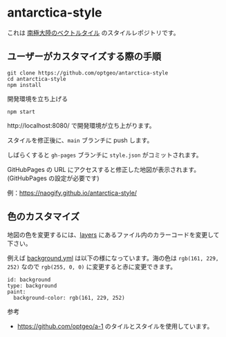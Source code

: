# antarctica-style

これは [南極大陸のベクトルタイル](https://github.com/optgeo/a-1) のスタイルレポジトリです。

## ユーザーがカスタマイズする際の手順

```
git clone https://github.com/optgeo/antarctica-style
cd antarctica-style
npm install
```

開発環境を立ち上げる

```
npm start
```

http://localhost:8080/ で開発環境が立ち上がります。


スタイルを修正後に、`main` ブランチに push します。

しばらくすると `gh-pages` ブランチに `style.json` がコミットされます。

GitHubPages の URL にアクセスすると修正した地図が表示されます。(GitHubPages の設定が必要です)

例：https://naogify.github.io/antarctica-style/

## 色のカスタマイズ

地図の色を変更するには、[layers](./layers) にあるファイル内のカラーコードを変更して下さい。

例えば [background.yml](./layers/background.yml) は以下の様になっています。海の色は `rgb(161, 229, 252)` なので `rgb(255, 0, 0)` に変更すると赤に変更できます。

```
id: background
type: background
paint: 
  background-color: rgb(161, 229, 252)
```

参考
- https://github.com/optgeo/a-1 のタイルとスタイルを使用しています。
